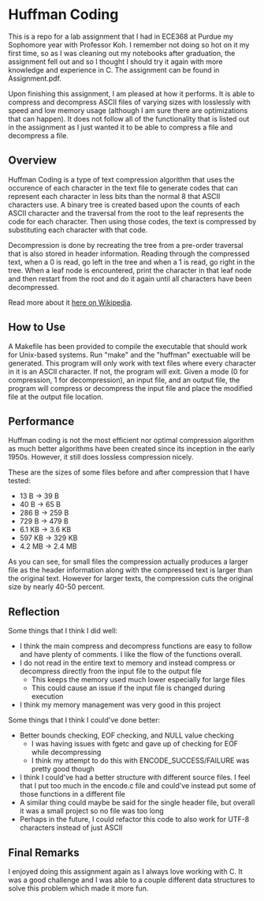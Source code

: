 # Huffman Coding  

This is a repo for a lab assignment that I had in ECE368 at Purdue my Sophomore year with Professor Koh. I remember not doing so hot on it my first time, so as I was cleaning out my notebooks after graduation, the assignment fell out and so I thought I should try it again with more knowledge and experience in C. The assignment can be found in Assignment.pdf.

Upon finishing this assignment, I am pleased at how it performs. It is able to compress and decompress ASCII files of varying sizes with losslessly with speed and low memory usage (although I am sure there are optimizations that can happen). It does not follow all of the functionality that is listed out in the assignment as I just wanted it to be able to compress a file and decompress a file.

## Overview

Huffman Coding is a type of text compression algorithm that uses the occurence of each character in the text file to generate codes that can represent each character in less bits than the normal 8 that ASCII characters use. A binary tree is created based upon the counts of each ASCII character and the traversal from the root to the leaf represents the code for each character. Then using those codes, the text is compressed by substituting each character with that code.

Decompression is done by recreating the tree from a pre-order traversal that is also stored in header information. Reading through the compressed text, when a 0 is read, go left in the tree and when a 1 is read, go right in the tree. When a leaf node is encountered, print the character in that leaf node and then restart from the root and do it again until all characters have been decompressed.

Read more about it [here on Wikipedia](https://en.wikipedia.org/wiki/Huffman_coding).

## How to Use

A Makefile has been provided to compile the executable that should work for Unix-based systems. Run "make" and the "huffman" exectuable will be generated. This program will only work with text files where every character in it is an ASCII character. If not, the program will exit. Given a mode (0 for compression, 1 for decompression), an input file, and an output file, the program will compress or decompress the input file and place the modified file at the output file location.

## Performance

Huffman coding is not the most efficient nor optimal compression algorithm as much better algorithms have been created since its inception in the early 1950s. However, it still does lossless compression nicely.

These are the sizes of some files before and after compression that I have tested:

- 13 B -> 39 B
- 40 B -> 65 B
- 286 B -> 259 B
- 729 B -> 479 B
- 6.1 KB -> 3.6 KB
- 597 KB -> 329 KB
- 4.2 MB -> 2.4 MB

As you can see, for small files the compression actually produces a larger file as the header information along with the compressed text is larger than the original text. However for larger texts, the compression cuts the original size by nearly 40-50 percent.

## Reflection

Some things that I think I did well:

- I think the main compress and decompress functions are easy to follow and have plenty of comments. I like the flow of the functions overall.
- I do not read in the entire text to memory and instead compress or decompress directly from the input file to the output file
  - This keeps the memory used much lower especially for large files
  - This could cause an issue if the input file is changed during execution
- I think my memory management was very good in this project

Some things that I think I could've done better:

- Better bounds checking, EOF checking, and NULL value checking
  - I was having issues with fgetc and gave up of checking for EOF while decompressing
  - I think my attempt to do this with ENCODE_SUCCESS/FAILURE was pretty good though
- I think I could've had a better structure with different source files. I feel that I put too much in the encode.c file and could've instead put some of those functions in a different file
- A similar thing could maybe be said for the single header file, but overall it was a small project so no file was too long
- Perhaps in the future, I could refactor this code to also work for UTF-8 characters instead of just ASCII

## Final Remarks

I enjoyed doing this assignment again as I always love working with C. It was a good challenge and I was able to a couple different data structures to solve this problem which made it more fun.
